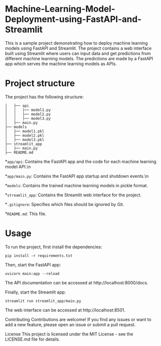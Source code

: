 # Machine-Learning-Model-Deployment-using-FastAPI-and-Streamlit

This is a sample project demonstrating how to deploy machine learning models using FastAPI and Streamlit. The project contains a web interface built using Streamlit where users can input data and get predictions from different machine learning models. The predictions are made by a FastAPI app which serves the machine learning models as APIs.

# Project structure
The project has the following structure:

```├── app 
│   ├── api 
│   │   ├── model1.py 
│   │   ├── model2.py 
│   │   ├── model3.py 
│   ├── main.py 
├── models 
│   ├── model1.pkl 
│   ├── model2.pkl 
│   ├── model3.pkl 
├── streamlit_app 
│   ├── main.py 
├── README.md 
 ```

*`app/api`: Contains the FastAPI app and the code for each machine learning model API.\n

*`app/main.py`: Contains the FastAPI app startup and shutdown events.\n

*`models`: Contains the trained machine learning models in pickle format.

*`streamlit_app`: Contains the Streamlit web interface for the project.

*`.gitignore`: Specifies which files should be ignored by Git.

*`README.md`: This file.


# Usage

To run the project, first install the dependencies:

```pip install -r requirements.txt```

Then, start the FastAPI app:

```cd app
uvicorn main:app --reload
```

The API documentation can be accessed at http://localhost:8000/docs.

Finally, start the Streamlit app:

```streamlit run streamlit_app/main.py```


The web interface can be accessed at http://localhost:8501.

Contributing
Contributions are welcome! If you find any issues or want to add a new feature, please open an issue or submit a pull request.

License
This project is licensed under the MIT License - see the LICENSE.md file for details.
